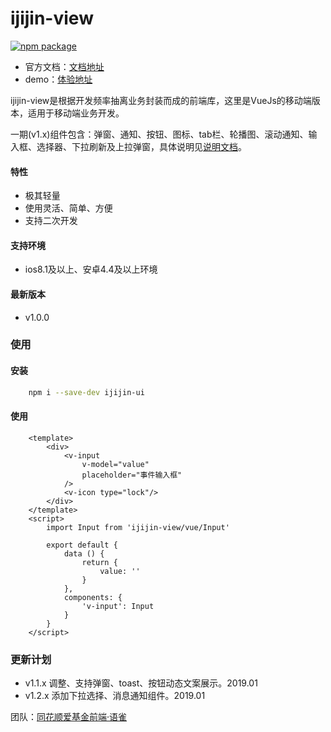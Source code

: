 # ijijin-view

<a href="https://www.npmjs.com/package/ijijin-view" rel="nofollow"><img src="https://camo.githubusercontent.com/bcfb674d175b56d413a752e309470e5611073ba8/68747470733a2f2f696d672e736869656c64732e696f2f6e706d2f762f40616e74762f66322e737667" alt="npm package" data-canonical-src="https://img.shields.io/npm/v/@antv/f2.svg" style="max-width:100%;"></a>

- 官方文档：[文档地址](https://fund.10jqka.com.cn/public/ijijin-view/dist/)
- demo：[体验地址](https://fund.10jqka.com.cn/public/ijijin-view-show/dist/)

ijijin-view是根据开发频率抽离业务封装而成的前端库，这里是VueJs的移动端版本，适用于移动端业务开发。

一期(v1.x)组件包含：弹窗、通知、按钮、图标、tab栏、轮播图、滚动通知、输入框、选择器、下拉刷新及上拉弹窗，具体说明见[说明文档](https://fund.10jqka.com.cn/public/ijijin-view/dist/global/)。


#### 特性
- 极其轻量
- 使用灵活、简单、方便
- 支持二次开发


#### 支持环境
- ios8.1及以上、安卓4.4及以上环境


#### 最新版本
- v1.0.0


### 使用

#### 安装
``` sh
    npm i --save-dev ijijin-ui
```

#### 使用
``` vue
    <template>
        <div>
            <v-input 
                v-model="value"
                placeholder="事件输入框"
            />
            <v-icon type="lock"/>
        </div>
    </template>
    <script>
        import Input from 'ijijin-view/vue/Input'

        export default {
            data () {
                return {
                    value: ''
                }
            },
            components: {
                'v-input': Input
            }
        }
    </script>
```

### 更新计划
- v1.1.x 调整、支持弹窗、toast、按钮动态文案展示。2019.01
- v1.2.x 添加下拉选择、消息通知组件。2019.01

团队：[同花顺爱基金前端·语雀](https://www.yuque.com/gqsv8w)